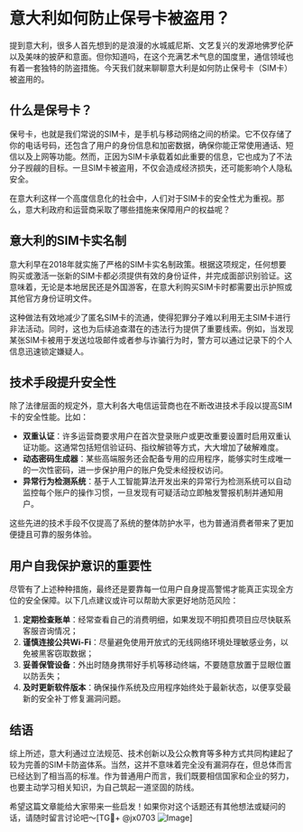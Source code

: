 # 意大利如何防止保号卡被盗用？

提到意大利，很多人首先想到的是浪漫的水城威尼斯、文艺复兴的发源地佛罗伦萨以及美味的披萨和意面。但你知道吗，在这个充满艺术气息的国度里，通信领域也有着一套独特的防盗措施。今天我们就来聊聊意大利是如何防止保号卡（SIM卡）被盗用的。

## 什么是保号卡？

保号卡，也就是我们常说的SIM卡，是手机与移动网络之间的桥梁。它不仅存储了你的电话号码，还包含了用户的身份信息和加密数据，确保你能正常使用通话、短信以及上网等功能。然而，正因为SIM卡承载着如此重要的信息，它也成为了不法分子觊觎的目标。一旦SIM卡被盗用，不仅会造成经济损失，还可能影响个人隐私安全。

在意大利这样一个高度信息化的社会中，人们对于SIM卡的安全性尤为重视。那么，意大利政府和运营商采取了哪些措施来保障用户的权益呢？

## 意大利的SIM卡实名制

意大利早在2018年就实施了严格的SIM卡实名制政策。根据这项规定，任何想要购买或激活一张新的SIM卡都必须提供有效的身份证件，并完成面部识别验证。这意味着，无论是本地居民还是外国游客，在意大利购买SIM卡时都需要出示护照或其他官方身份证明文件。

这种做法有效地减少了匿名SIM卡的流通，使得犯罪分子难以利用无主SIM卡进行非法活动。同时，这也为后续追查潜在的违法行为提供了重要线索。例如，当发现某张SIM卡被用于发送垃圾邮件或者参与诈骗行为时，警方可以通过记录下的个人信息迅速锁定嫌疑人。

## 技术手段提升安全性

除了法律层面的规定外，意大利各大电信运营商也在不断改进技术手段以提高SIM卡的安全性能。比如：

- **双重认证**：许多运营商要求用户在首次登录账户或更改重要设置时启用双重认证功能。这通常包括短信验证码、指纹解锁等方式，大大增加了破解难度。
- **动态密码生成器**：某些高端服务还会配备专用的应用程序，能够实时生成唯一的一次性密码，进一步保护用户的账户免受未经授权访问。
- **异常行为检测系统**：基于人工智能算法开发出来的异常行为检测系统可以自动监控每个账户的操作习惯，一旦发现有可疑活动立即触发警报机制并通知用户。

这些先进的技术手段不仅提高了系统的整体防护水平，也为普通消费者带来了更加便捷且可靠的服务体验。

## 用户自我保护意识的重要性

尽管有了上述种种措施，最终还是要靠每一位用户自身提高警惕才能真正实现全方位的安全保障。以下几点建议或许可以帮助大家更好地防范风险：

1. **定期检查账单**：经常查看自己的消费明细，如果发现不明扣费项目应尽快联系客服咨询情况；
2. **谨慎连接公共Wi-Fi**：尽量避免使用开放式的无线网络环境处理敏感业务，以免被黑客窃取数据；
3. **妥善保管设备**：外出时随身携带好手机等移动终端，不要随意放置于显眼位置以防丢失；
4. **及时更新软件版本**：确保操作系统及应用程序始终处于最新状态，以便享受最新的安全补丁修复漏洞问题。

## 结语

综上所述，意大利通过立法规范、技术创新以及公众教育等多种方式共同构建起了较为完善的SIM卡防盗体系。当然，这并不意味着完全没有漏洞存在，但总体而言已经达到了相当高的标准。作为普通用户而言，我们既要相信国家和企业的努力，也要主动学习相关知识，为自己筑起一道坚固的防线。

希望这篇文章能给大家带来一些启发！如果你对这个话题还有其他想法或疑问的话，请随时留言讨论吧～[TG💪+ @jx0703 ![Image](https://github.com/user-attachments/assets/dbca1d08-cadb-493c-b0ec-ad6f7a83f270)]